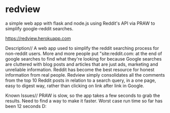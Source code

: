 # redview
a simple web app with flask and node.js using Reddit's API via PRAW to simplify google-reddit searches.


https://redview.herokuapp.com

Description//
A web app used to simplify the reddit searching process for non-reddit users. More and more people put "site:reddit.com: at the end of google searches to find what they're looking for because Google searches are cluttered with blog posts and articles that are just ads, marketing and unreliable information. Reddit has become the best resource for honest information from real people. Redview simply consolidates all the comments from the top 10 Reddit posts in relation to a search query, in a one page, easy to digest way, rather than clicking on link after link in Google.

Known Issues//
PRAW is slow, so the app takes a few seconds to grab the results. Need to find a way to make it faster. Worst case run time so far has been 12 seconds D:
